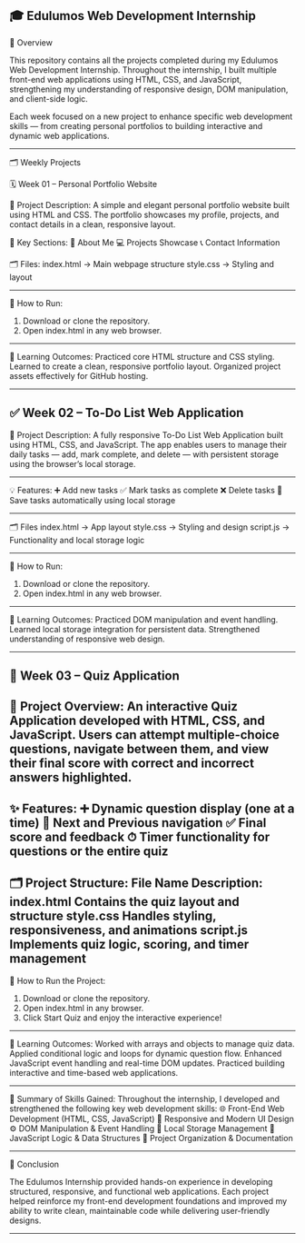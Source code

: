 🎓 Edulumos Web Development Internship
---
📘 Overview

This repository contains all the projects completed during my Edulumos Web Development Internship.
Throughout the internship, I built multiple front-end web applications using HTML, CSS, and JavaScript, strengthening my understanding of responsive design, DOM manipulation, and client-side logic.

Each week focused on a new project to enhance specific web development skills — from creating personal portfolios to building interactive and dynamic web applications.

---

🗂 Weekly Projects

🗓 Week 01 – Personal Portfolio Website

📄 Project Description:
A simple and elegant personal portfolio website built using HTML and CSS. The portfolio showcases my profile, projects, and contact details in a clean, responsive layout.

🧩 Key Sections:
🧑 About Me
💻 Projects Showcase
📞 Contact Information

🗂 Files:
index.html → Main webpage structure
style.css → Styling and layout

---
🚀 How to Run:
1. Download or clone the repository.
2. Open index.html in any web browser.
---
🎯 Learning Outcomes:
Practiced core HTML structure and CSS styling.
Learned to create a clean, responsive portfolio layout.
Organized project assets effectively for GitHub hosting.

---
✅ Week 02 – To-Do List Web Application
---
📄 Project Description:
A fully responsive To-Do List Web Application built using HTML, CSS, and JavaScript.
The app enables users to manage their daily tasks — add, mark complete, and delete — with persistent storage using the browser’s local storage.

---
💡 Features:
➕ Add new tasks
✅ Mark tasks as complete
❌ Delete tasks
💾 Save tasks automatically using local storage

---
🗂 Files
index.html → App layout
style.css → Styling and design
script.js → Functionality and local storage logic

---
🚀 How to Run:
1. Download or clone the repository.
2. Open index.html in any web browser.
---
🎯 Learning Outcomes:
Practiced DOM manipulation and event handling.
Learned local storage integration for persistent data.
Strengthened understanding of responsive web design.

---

🧠 Week 03 – Quiz Application
---
📄 Project Overview:
An interactive Quiz Application developed with HTML, CSS, and JavaScript.
Users can attempt multiple-choice questions, navigate between them, and view their final score with correct and incorrect answers highlighted.
---
✨ Features:
➕ Dynamic question display (one at a time)
🔁 Next and Previous navigation
✅ Final score and feedback
⏱ Timer functionality for questions or the entire quiz
---
🗂 Project Structure:
File Name	Description:
index.html	Contains the quiz layout and structure
style.css	Handles styling, responsiveness, and animations
script.js	Implements quiz logic, scoring, and timer management
--
🚀 How to Run the Project:
1. Download or clone the repository.
2. Open index.html in any browser.
3. Click Start Quiz and enjoy the interactive experience!
---
🎯 Learning Outcomes:
Worked with arrays and objects to manage quiz data.
Applied conditional logic and loops for dynamic question flow.
Enhanced JavaScript event handling and real-time DOM updates.
Practiced building interactive and time-based web applications.

---

🧾 Summary of Skills Gained:
Throughout the internship, I developed and strengthened the following key web development skills:
🌐 Front-End Web Development (HTML, CSS, JavaScript)
🎨 Responsive and Modern UI Design
⚙ DOM Manipulation & Event Handling
💾 Local Storage Management
🧩 JavaScript Logic & Data Structures
🧱 Project Organization & Documentation

---

🏁 Conclusion

The Edulumos Internship provided hands-on experience in developing structured, responsive, and functional web applications.
Each project helped reinforce my front-end development foundations and improved my ability to write clean, maintainable code while delivering user-friendly designs.

---
